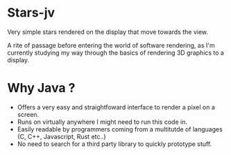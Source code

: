# Stars-jv
Very simple stars rendered on the display that move towards the view.

A rite of passage before entering the world of software rendering, as I'm currently studying my way through the basics of rendering 3D graphics to a display.

# Why Java ? 

 - Offers a very easy and straightfoward interface to render a pixel on a screen.
 - Runs on virtually anywhere I might need to run this code in.
 - Easily readable by programmers coming from a multitutde of languages (C, C++, Javascript, Rust etc..)
 - No need to search for a third party library to quickly prototype stuff.

